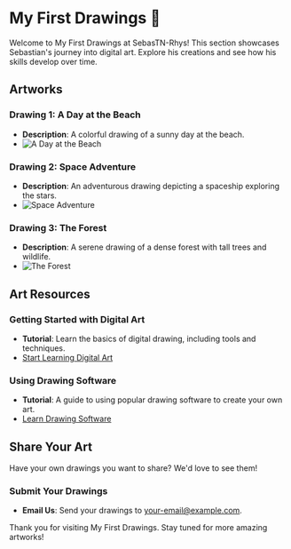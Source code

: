 # My First Drawings 🎨

Welcome to My First Drawings at SebasTN-Rhys! This section showcases Sebastian's journey into digital art. Explore his creations and see how his skills develop over time.

## Artworks

### **Drawing 1: A Day at the Beach**
- **Description**: A colorful drawing of a sunny day at the beach.
- ![A Day at the Beach](link-to-image)

### **Drawing 2: Space Adventure**
- **Description**: An adventurous drawing depicting a spaceship exploring the stars.
- ![Space Adventure](link-to-image)

### **Drawing 3: The Forest**
- **Description**: A serene drawing of a dense forest with tall trees and wildlife.
- ![The Forest](link-to-image)

## Art Resources

### **Getting Started with Digital Art**
- **Tutorial**: Learn the basics of digital drawing, including tools and techniques.
- [Start Learning Digital Art](link-to-digital-art-tutorial)

### **Using Drawing Software**
- **Tutorial**: A guide to using popular drawing software to create your own art.
- [Learn Drawing Software](link-to-drawing-software-tutorial)

## Share Your Art

Have your own drawings you want to share? We'd love to see them!

### **Submit Your Drawings**
- **Email Us**: Send your drawings to [your-email@example.com](mailto:your-email@example.com).

Thank you for visiting My First Drawings. Stay tuned for more amazing artworks!

